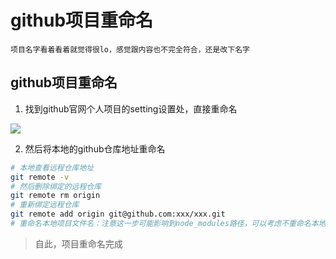 # github项目重命名

	项目名字看着看着就觉得很lo，感觉跟内容也不完全符合，还是改下名字

## github项目重命名

1. 找到github官网个人项目的setting设置处，直接重命名

![](../../images/工具/版本控制/github_setting.png)

2. 然后将本地的github仓库地址重命名

``` bash
# 本地查看远程仓库地址
git remote -v
# 然后删除绑定的远程仓库
git remote rm origin
# 重新绑定远程仓库
git remote add origin git@github.com:xxx/xxx.git
# 重命名本地项目文件名：注意这一步可能影响到node_modules路径，可以考虑不重命名本地项目文件夹，不影响
```

> 自此，项目重命名完成
